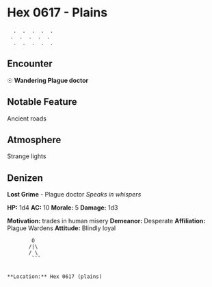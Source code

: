 # Hex 0617 - Plains
```
  .  .  .  .  .
 .  .  .  .  .
  .  .  .  .  .
```

## Encounter

☉ **Wandering Plague doctor**

## Notable Feature

Ancient roads

## Atmosphere

Strange lights

## Denizen

**Lost Grime** - Plague doctor
*Speaks in whispers*

**HP:** 1d4 **AC:** 10 **Morale:** 5
**Damage:** 1d3

**Motivation:** trades in human misery
**Demeanor:** Desperate
**Affiliation:** Plague Wardens
**Attitude:** Blindly loyal

```
        O
       /|\
       / \
        ```


**Location:** Hex 0617 (plains)
